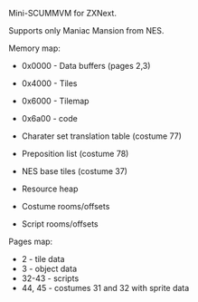 Mini-SCUMMVM for ZXNext.

Supports only Maniac Mansion from NES.

Memory map:

* 0x0000 - Data buffers (pages 2,3)
* 0x4000 - Tiles
* 0x6000 - Tilemap
* 0x6a00 - code

* Charater set translation table (costume 77)
* Preposition list (costume 78)
* NES base tiles (costume 37)
* Resource heap
* Costume rooms/offsets
* Script rooms/offsets

Pages map:

* 2 - tile data
* 3 - object data
* 32-43 - scripts
* 44, 45 - costumes 31 and 32 with sprite data
